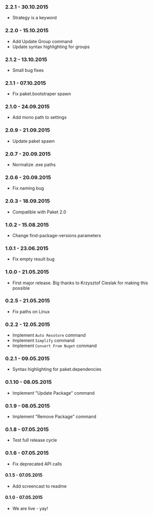 ### 2.2.1 - 30.10.2015
* Strategy is a keyword

### 2.2.0 - 15.10.2015
* Add Update Group command
* Update syntax highlighting for groups

### 2.1.2 - 13.10.2015
* Small bug fixes

### 2.1.1 - 07.10.2015
* Fix paket.bootstraper spawn

### 2.1.0 - 24.09.2015
* Add mono path to settings

### 2.0.9 - 21.09.2015
* Update paket spawn

### 2.0.7 - 20.09.2015
* Normalize .exe paths

### 2.0.6 - 20.09.2015
* Fix naming bug

### 2.0.3 - 18.09.2015
* Compatible with Paket 2.0

### 1.0.2 - 15.08.2015
* Change find-package-versions parameters

### 1.0.1 - 23.06.2015
* Fix empty result bug

### 1.0.0 - 21.05.2015
* First major release. Big thanks to Krzysztof Cieslak for making this possible

### 0.2.5 - 21.05.2015
* Fix paths on Linux

### 0.2.2 - 12.05.2015
* Implement `Auto Resotore` command
* Implement `Simplify` command
* Implement `Convert From Nuget` command

### 0.2.1 - 09.05.2015
* Syntax highlighting for paket.dependencies

### 0.1.10 - 08.05.2015
* Implement "Update Package" command

### 0.1.9 - 08.05.2015
* Implement "Remove Package" command

### 0.1.8 - 07.05.2015
* Test full release cycle

### 0.1.6 - 07.05.2015
* Fix deprecated API calls

#### 0.1.5 - 07.05.2015
* Add screencast to readme

#### 0.1.0 - 07.05.2015
* We are live - yay!

